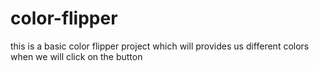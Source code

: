 # color-flipper
this is a basic color flipper project which will provides us different colors when we will click on the button 
